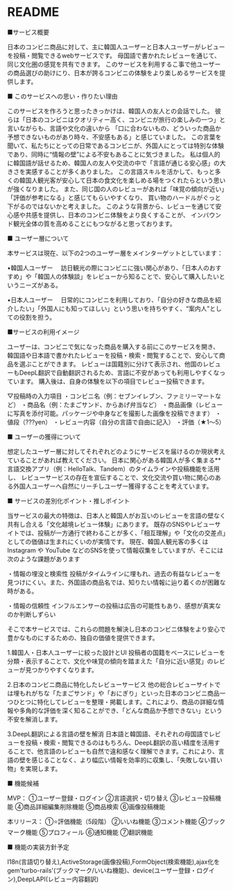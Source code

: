 # README

■サービス概要

日本のコンビニ商品に対して、主に韓国人ユーザーと日本人ユーザーがレビューを投稿・閲覧できるwebサービスです。
母国語で書かれたレビューを通じて、同じ文化圏の感覚を共有できます。
このサービスを利用するこ事で他ユーザーの商品選びの助けにり、日本が誇るコンビニの体験をより楽しめるサービスを提供します。

■ このサービスへの思い・作りたい理由

このサービスを作ろうと思ったきっかけは、韓国人の友人との会話でした。
彼らは「日本のコンビニはクオリティー高く、コンビニが旅行の楽しみの一つ」と言いながらも、言語や文化の違いから
「口に合わないもの、どういった商品か予想できないものがあり時々、不安感もある」と感じていました。
この言葉を聞いて、私たちにとっての日常であるコンビニが、外国人にとっては特別な体験であり、同時に“情報の壁”による不安もあることに気づきました。
私は個人的に韓国語が話せるため、韓国人の友人や交流の中で「言語が通じる安心感」の大きさを実感することが多くありました。
この言語スキルを活かして、もっと多くの韓国人観光客が安心して日本の食文化を楽しめる場をつくれたらという思いが強くなりました。
また、同じ国の人のレビューがあれば「味覚の傾向が近い」「評価が参考になる」と感じてもらいやすくなり、
買い物のハードルがぐっと下がるのではないかと考えました。
このような背景から、レビューを通じて安心感や共感を提供し、日本のコンビニ体験をより良くすることが、
インバウンド観光全体の質を高めることにもつながると思っております。

■ ユーザー層について

本サービスは現在、以下の2つのユーザー層をメインターゲットとしています：

•韓国人ユーザー
 訪日観光の際にコンビニに強い関心があり、「日本人のおすすめ」や「韓国人の体験談」をレビューから知ることで、安心して購入したいというニーズがある。

•日本人ユーザー
 日常的にコンビニを利用しており、「自分の好きな商品を紹介したい」「外国人にも知ってほしい」という思いを持ちやすく、“案内人”としての役割を担う。

■サービスの利用イメージ

ユーザーは、コンビニで気になった商品を購入する前にこのサービスを開き、
韓国語や日本語で書かれたレビューを投稿・検索・閲覧することで、安心して商品を選ぶことができます。
レビューは国籍別に分けて表示され、他国のレビューもDeepL翻訳で自動翻訳されるため、言語に不安があっても利用しやすくなっています。
購入後は、自身の体験を以下の項目でレビュー投稿できます。

▽投稿時の入力項目
・コンビニ名（例：セブンイレブン、ファミリーマートなど）
・商品名（例：たまごサンド、からあげ弁当など）
・商品画像（レビューに写真を添付可能。パッケージや中身などを撮影した画像を投稿できます）
・値段（???yen）
・レビュー内容（自分の言語で自由に記入）
・評価（★1〜5）

■ ユーザーの獲得について

想定したユーザー層に対してそれぞれどのようにサービスを届けるのか現状考えていることがあれば教えてください。
日本に関心がある韓国人が多く集まる**言語交換アプリ（例：HelloTalk、Tandem）のタイムラインや投稿機能を活用し、
レビューサービスの存在を宣伝することで、文化交流や買い物に関心のある外国人ユーザーへ自然にリーチしユーザー獲得することを考えています。

■ サービスの差別化ポイント・推しポイント

当サービスの最大の特徴は、日本人と韓国人がお互いのレビューを言語の壁なく共有し合える「文化越境レビュー体験」にあります。
既存のSNSやレビューサイトでは、投稿が一方通行で終わることが多く、「相互理解」や「文化の交差点」としての価値は生まれにくいのが実情です。
現在、韓国人観光客の多くはInstagram や YouTube などのSNSを使って情報収集をしていますが、そこには次のような課題があります

・情報の埋没と検索性
投稿がタイムラインに埋もれ、過去の有益なレビューを見つけにくい。また、外国語の商品名では、知りたい情報に辿り着くのが困難な時がある。

・情報の信頼性
インフルエンサーの投稿は広告の可能性もあり、感想が真実なのか判断しずらい

そこで本サービスでは、これらの問題を解決し日本のコンビニ体験をより安心で豊かなものにするための、独自の価値を提供できます。

1.韓国人・日本人ユーザーに絞った設計とUI
投稿者の国籍をベースにレビューを分類・表示することで、文化や味覚の傾向を踏まえた「自分に近い感覚」のレビューが見つかりやすくなります。

2.日本のコンビニ商品に特化したレビューサービス
他の総合レビューサイトでは埋もれがちな「たまごサンド」や「おにぎり」といった日本のコンビニ商品一つひとつに特化してレビューを整理・掲載します。これにより、商品の詳細な情報や多角的な評価を深く知ることができ、「どんな商品か予想できない」という不安を解消します。

3.DeepL翻訳による言語の壁を解消
日本語と韓国語、それぞれの母国語でレビューを投稿・検索・閲覧できるのはもちろん、DeepL翻訳の高い精度を活用することで、他言語のレビューも自然で違和感なく理解できます。これにより、言語の壁を感じることなく、より幅広い情報を効率的に収集し、「失敗しない買い物」を実現します。

■ 機能候補

MVP：
①ユーザー登録・ログイン
②言語選択・切り替え
③レビュー投稿機能
④商品詳細編集削除機能
⑤商品検索
⑥画像投稿機能

本リリース：
①⭐️評価機能（5段階）
②いいね機能
③コメント機能
④ブックマーク機能
⑤プロフィール
⑥通知機能
⑦翻訳機能

■ 機能の実装方針予定

I18n(言語切り替え),ActiveStorage(画像投稿),FormObject(検索機能),ajax化をgem'turbo-rails'(ブックマーク/いいね機能)、device(ユーザー登録・ログイン),DeepLAPI(レビュー内容翻訳)